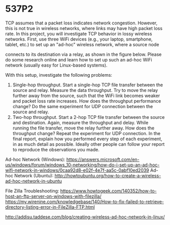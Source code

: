 # 537P2

TCP assumes that a packet loss indicates network congestion. However, this is not true in wireless networks, where links may have high packet loss rate. In this project, you will investigate TCP behavior in lossy wireless networks. First, use three WiFi devices (e.g., your laptop, smartphone, tablet, etc.) to set up an "ad-hoc" wireless network, where a source node
   
connects to its destination via a relay, as shown in the figure below. Please do some research online and learn how to set up such an ad-hoc WiFi network (usually easy for Linux-based systems).

With this setup, investigate the following problems:
1) Single-hop throughput. Start a single-hop TCP file transfer between the source and relay. Measure the data throughput. Try to move the relay further away from the source, such that the WiFi link becomes weaker and packet loss rate increases. How does the throughput performance change? Do the same experiment for UDP connection between the source and relay.
2) Two-hop throughput. Start a 2-hop TCP file transfer between the source and destination. Again, measure the throughput and delay. While running the file transfer, move the relay further away. How does the throughput change? Repeat the experiment for UDP connection.
In the final report, explain how you performed every step of each experiment, in as much detail as possible. Ideally other people can follow your report to reproduce the observations you made.



Ad-hoc Network (Windows): https://answers.microsoft.com/en-us/windows/forum/windows_10-networking/how-do-i-set-up-an-ad-hoc-wifi-network-in-windows/0caa92d8-e02f-4e7f-aa5c-0abf10ed2039
Ad-hoc Network (Ubuntu): http://howtoubuntu.org/how-to-create-a-wireless-ad-hoc-network-in-ubuntu

File Zilla Troubleshooting: https://www.howtogeek.com/140352/how-to-host-an-ftp-server-on-windows-with-filezilla/
							https://my.wirenine.com/knowledgebase/140/How-to-fix-failed-to-retrieve-directory-listing-error-in-FileZilla-FTP.html


http://addisu.taddese.com/blog/creating-wireless-ad-hoc-network-in-linux/
